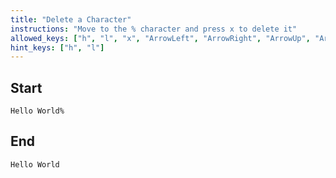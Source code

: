 ```yaml
---
title: "Delete a Character"
instructions: "Move to the % character and press x to delete it"
allowed_keys: ["h", "l", "x", "ArrowLeft", "ArrowRight", "ArrowUp", "ArrowDown"]
hint_keys: ["h", "l"]
---
```


## Start
```
Hello World%
```

## End
```
Hello World
```